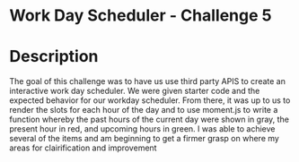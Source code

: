# Work Day Scheduler - Challenge 5

# Description

The goal of this challenge was to have us use third party APIS to create an interactive work day scheduler. We were given starter code and the expected behavior for our workday scheduler. From there, it was up to us to render the slots for each hour of the day and to use moment.js to write a function whereby the past hours of the current day were shown in gray, the present hour in red, and upcoming hours in green. I was able to achieve several of the items and am beginning to get a firmer grasp on where my areas for clairification and improvement